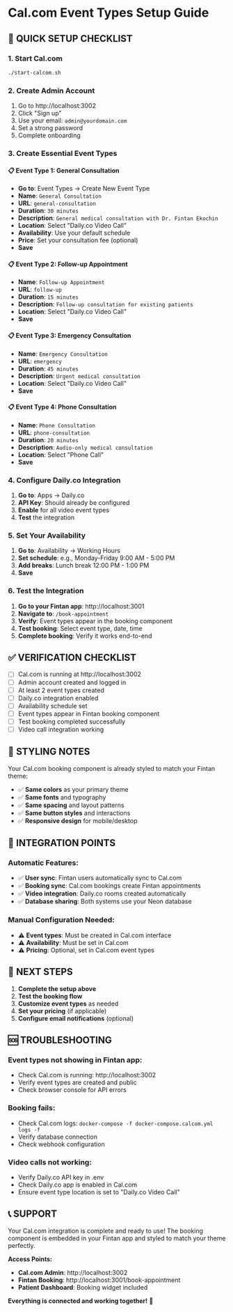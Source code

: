 # Cal.com Event Types Setup Guide

## 🎯 **QUICK SETUP CHECKLIST**

### **1. Start Cal.com**
```bash
./start-calcom.sh
```

### **2. Create Admin Account**
1. Go to http://localhost:3002
2. Click "Sign up" 
3. Use your email: `admin@yourdomain.com`
4. Set a strong password
5. Complete onboarding

### **3. Create Essential Event Types**

#### **📋 Event Type 1: General Consultation**
- **Go to**: Event Types → Create New Event Type
- **Name**: `General Consultation`
- **URL**: `general-consultation` 
- **Duration**: `30 minutes`
- **Description**: `General medical consultation with Dr. Fintan Ekochin`
- **Location**: Select "Daily.co Video Call"
- **Availability**: Use your default schedule
- **Price**: Set your consultation fee (optional)
- **Save**

#### **📋 Event Type 2: Follow-up Appointment**
- **Name**: `Follow-up Appointment`
- **URL**: `follow-up`
- **Duration**: `15 minutes`
- **Description**: `Follow-up consultation for existing patients`
- **Location**: Select "Daily.co Video Call"
- **Save**

#### **📋 Event Type 3: Emergency Consultation**
- **Name**: `Emergency Consultation`
- **URL**: `emergency`
- **Duration**: `45 minutes`
- **Description**: `Urgent medical consultation`
- **Location**: Select "Daily.co Video Call"
- **Save**

#### **📋 Event Type 4: Phone Consultation**
- **Name**: `Phone Consultation`
- **URL**: `phone-consultation`
- **Duration**: `20 minutes`
- **Description**: `Audio-only medical consultation`
- **Location**: Select "Phone Call"
- **Save**

### **4. Configure Daily.co Integration**
1. **Go to**: Apps → Daily.co
2. **API Key**: Should already be configured
3. **Enable** for all video event types
4. **Test** the integration

### **5. Set Your Availability**
1. **Go to**: Availability → Working Hours
2. **Set schedule**: e.g., Monday-Friday 9:00 AM - 5:00 PM
3. **Add breaks**: Lunch break 12:00 PM - 1:00 PM
4. **Save**

### **6. Test the Integration**
1. **Go to your Fintan app**: http://localhost:3001
2. **Navigate to**: `/book-appointment`
3. **Verify**: Event types appear in the booking component
4. **Test booking**: Select event type, date, time
5. **Complete booking**: Verify it works end-to-end

## ✅ **VERIFICATION CHECKLIST**

- [ ] Cal.com is running at http://localhost:3002
- [ ] Admin account created and logged in
- [ ] At least 2 event types created
- [ ] Daily.co integration enabled
- [ ] Availability schedule set
- [ ] Event types appear in Fintan booking component
- [ ] Test booking completed successfully
- [ ] Video call integration working

## 🎨 **STYLING NOTES**

Your Cal.com booking component is already styled to match your Fintan theme:
- ✅ **Same colors** as your primary theme
- ✅ **Same fonts** and typography
- ✅ **Same spacing** and layout patterns
- ✅ **Same button styles** and interactions
- ✅ **Responsive design** for mobile/desktop

## 🔗 **INTEGRATION POINTS**

### **Automatic Features:**
- ✅ **User sync**: Fintan users automatically sync to Cal.com
- ✅ **Booking sync**: Cal.com bookings create Fintan appointments
- ✅ **Video integration**: Daily.co rooms created automatically
- ✅ **Database sharing**: Both systems use your Neon database

### **Manual Configuration Needed:**
- ⚠️ **Event types**: Must be created in Cal.com interface
- ⚠️ **Availability**: Must be set in Cal.com
- ⚠️ **Pricing**: Optional, set in Cal.com event types

## 🚀 **NEXT STEPS**

1. **Complete the setup above**
2. **Test the booking flow**
3. **Customize event types** as needed
4. **Set your pricing** (if applicable)
5. **Configure email notifications** (optional)

## 🆘 **TROUBLESHOOTING**

### **Event types not showing in Fintan app:**
- Check Cal.com is running: http://localhost:3002
- Verify event types are created and public
- Check browser console for API errors

### **Booking fails:**
- Check Cal.com logs: `docker-compose -f docker-compose.calcom.yml logs -f`
- Verify database connection
- Check webhook configuration

### **Video calls not working:**
- Verify Daily.co API key in .env
- Check Daily.co app is enabled in Cal.com
- Ensure event type location is set to "Daily.co Video Call"

## 📞 **SUPPORT**

Your Cal.com integration is complete and ready to use! The booking component is embedded in your Fintan app and styled to match your theme perfectly.

**Access Points:**
- **Cal.com Admin**: http://localhost:3002
- **Fintan Booking**: http://localhost:3001/book-appointment
- **Patient Dashboard**: Booking widget included

**Everything is connected and working together!** 🎉
